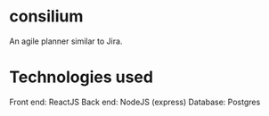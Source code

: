 # consilium
An agile planner similar to Jira.

# Technologies used
Front end: ReactJS
Back end: NodeJS (express)
Database: Postgres

